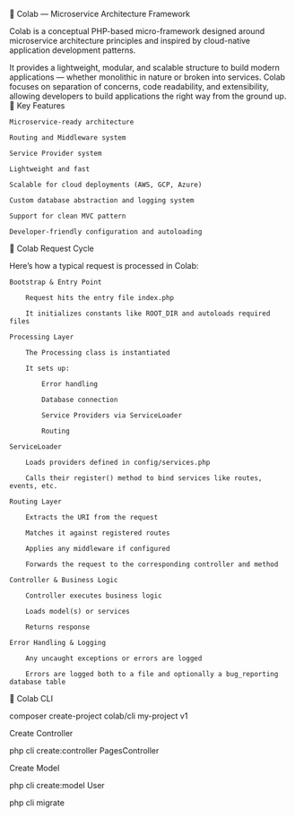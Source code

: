 🧠 Colab — Microservice Architecture Framework

Colab is a conceptual PHP-based micro-framework designed around microservice architecture principles and inspired by cloud-native application development patterns.

It provides a lightweight, modular, and scalable structure to build modern applications — whether monolithic in nature or broken into services. Colab focuses on separation of concerns, code readability, and extensibility, allowing developers to build applications the right way from the ground up.
🚀 Key Features

    Microservice-ready architecture

    Routing and Middleware system

    Service Provider system

    Lightweight and fast

    Scalable for cloud deployments (AWS, GCP, Azure)

    Custom database abstraction and logging system

    Support for clean MVC pattern

    Developer-friendly configuration and autoloading

🔄 Colab Request Cycle

Here’s how a typical request is processed in Colab:

    Bootstrap & Entry Point

        Request hits the entry file index.php

        It initializes constants like ROOT_DIR and autoloads required files

    Processing Layer

        The Processing class is instantiated

        It sets up:

            Error handling

            Database connection

            Service Providers via ServiceLoader

            Routing

    ServiceLoader

        Loads providers defined in config/services.php

        Calls their register() method to bind services like routes, events, etc.

    Routing Layer

        Extracts the URI from the request

        Matches it against registered routes

        Applies any middleware if configured

        Forwards the request to the corresponding controller and method

    Controller & Business Logic

        Controller executes business logic

        Loads model(s) or services

        Returns response

    Error Handling & Logging

        Any uncaught exceptions or errors are logged

        Errors are logged both to a file and optionally a bug_reporting database table

🚀 Colab CLI

composer create-project colab/cli my-project v1


Create Controller

php cli create:controller PagesController


Create Model

php cli create:model User


php cli migrate 
